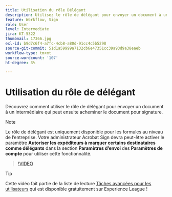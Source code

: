 ```yaml
---
title: Utilisation du rôle Délégant
description: Utilisez le rôle de délégant pour envoyer un document à un intermédiaire qui peut ensuite acheminer le document pour signature
feature: Workflow, Sign
role: User
level: Intermediate
jira: KT-5322
thumbnail: 17366.jpg
exl-id: b9d7c6f4-a7fc-4cb8-a80d-91cc4c5b5298
source-git-commit: 51d1a59999a7132cb6e47351cc39a93d9a38eaeb
workflow-type: tm+mt
source-wordcount: '107'
ht-degree: 3%

---
```


# Utilisation du rôle de délégant

Découvrez comment utiliser le rôle de délégant pour envoyer un document à un intermédiaire qui peut ensuite acheminer le document pour signature.

>[!NOTE]
>
>Le rôle de délégant est uniquement disponible pour les formules au niveau de l’entreprise. Votre administrateur Acrobat Sign devra peut-être activer le paramètre **Autoriser les expéditeurs à marquer certains destinataires comme délégants** dans la section **Paramètres d’envoi** des **Paramètres de compte** pour utiliser cette fonctionnalité.

>[!VIDEO](https://video.tv.adobe.com/v/3412748?quality=12&learn=on&hidetitle=true&captions=fre_fr)

>[!TIP]
>
>Cette vidéo fait partie de la liste de lecture [Tâches avancées pour les utilisateurs](https://experienceleague.adobe.com/fr/playlists/acrobat-sign-perform-advanced-tasks-business-users) qui est disponible gratuitement sur Experience League !
